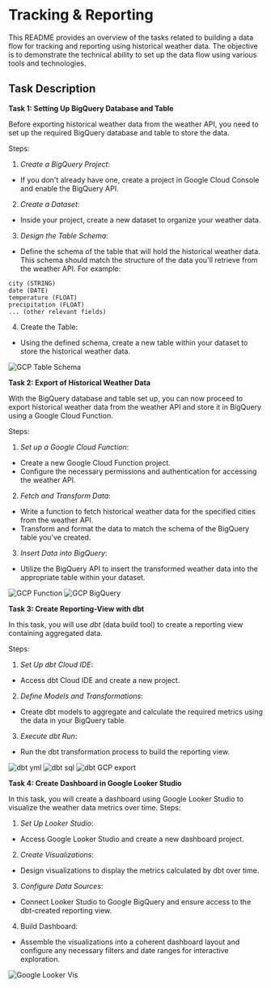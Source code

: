 # Tracking & Reporting

This README provides an overview of the tasks related to building a data flow for tracking and reporting using historical weather data. The objective is to demonstrate the technical ability to set up the data flow using various tools and technologies.

## Task Description

**Task 1: Setting Up BigQuery Database and Table**

Before exporting historical weather data from the weather API, you need to set up the required BigQuery database and table to store the data.

Steps:
1. *Create a BigQuery Project*:
* If you don't already have one, create a project in Google Cloud Console and enable the BigQuery API.
2. *Create a Dataset*:
* Inside your project, create a new dataset to organize your weather data.
3. *Design the Table Schema*:
* Define the schema of the table that will hold the historical weather data. This schema should match the structure of the data you'll retrieve from the weather API. For example:
```
city (STRING)
date (DATE)
temperature (FLOAT)
precipitation (FLOAT)
... (other relevant fields)
```
4. Create the Table:
* Using the defined schema, create a new table within your dataset to store the historical weather data.

![GCP Table Schema](https://github.com/d-kleine/gcp_dbt_challenge/blob/main/gcp_schema.png)

**Task 2: Export of Historical Weather Data**

With the BigQuery database and table set up, you can now proceed to export historical weather data from the weather API and store it in BigQuery using a Google Cloud Function.

Steps:
1. *Set up a Google Cloud Function*:
* Create a new Google Cloud Function project.
* Configure the necessary permissions and authentication for accessing the weather API.
2. *Fetch and Transform Data*:
* Write a function to fetch historical weather data for the specified cities from the weather API.
* Transform and format the data to match the schema of the BigQuery table you've created.
3. *Insert Data into BigQuery*:
* Utilize the BigQuery API to insert the transformed weather data into the appropriate table within your dataset.

![GCP Function](https://github.com/d-kleine/gcp_dbt_challenge/blob/main/gcp_function.png)
![GCP BigQuery](https://github.com/d-kleine/gcp_dbt_challenge/blob/main/gcp_table_preview.png)

**Task 3: Create Reporting-View with dbt**

In this task, you will use *dbt* (data build tool) to create a reporting view containing aggregated data.

Steps:
1. *Set Up dbt Cloud IDE*:
* Access dbt Cloud IDE and create a new project.
2. *Define Models and Transformations*:
* Create dbt models to aggregate and calculate the required metrics using the data in your BigQuery table.
3. *Execute dbt Run*:
* Run the dbt transformation process to build the reporting view.

![dbt yml](https://github.com/d-kleine/gcp_dbt_challenge/blob/main/dbt_yml.png)
![dbt sql](https://github.com/d-kleine/gcp_dbt_challenge/blob/main/dbt_sql.png)
![dbt GCP export](https://github.com/d-kleine/gcp_dbt_challenge/blob/main/gcp_dbt_aggtable.png)

**Task 4: Create Dashboard in Google Looker Studio**

In this task, you will create a dashboard using Google Looker Studio to visualize the weather data metrics over time.
Steps:

1. *Set Up Looker Studio*:
* Access Google Looker Studio and create a new dashboard project.
2. *Create Visualizations*:
* Design visualizations to display the metrics calculated by dbt over time.
3. *Configure Data Sources*:
* Connect Looker Studio to Google BigQuery and ensure access to the dbt-created reporting view.
4. Build Dashboard:
* Assemble the visualizations into a coherent dashboard layout and configure any necessary filters and date ranges for interactive exploration.

![Google Looker Vis](https://github.com/d-kleine/gcp_dbt_challenge/blob/main/looker_vis.png)
